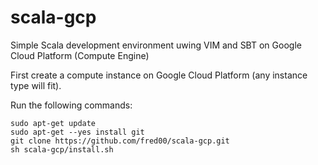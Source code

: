 # scala-gcp
Simple Scala development environment uwing VIM and SBT on Google Cloud Platform (Compute Engine)

First create a compute instance on Google Cloud Platform (any instance type will fit).

Run the following commands:
```
sudo apt-get update
sudo apt-get --yes install git
git clone https://github.com/fred00/scala-gcp.git
sh scala-gcp/install.sh
```
